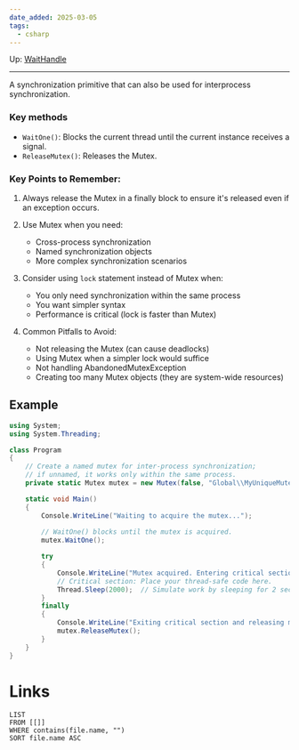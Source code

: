 ```yaml
---
date_added: 2025-03-05
tags:
  - csharp
---
```

Up: [WaitHandle](WaitHandle.md)
___
A synchronization primitive that can also be used for interprocess synchronization.
### Key methods
- `WaitOne()`: Blocks the current thread until the current instance receives a signal.
- `ReleaseMutex()`: Releases the Mutex.
### Key Points to Remember:

1. Always release the Mutex in a finally block to ensure it's released even if an exception occurs.
    
2. Use Mutex when you need:
    - Cross-process synchronization
    - Named synchronization objects
    - More complex synchronization scenarios
3. Consider using `lock` statement instead of Mutex when:
    - You only need synchronization within the same process
    - You want simpler syntax
    - Performance is critical (lock is faster than Mutex)
4. Common Pitfalls to Avoid:
    
    - Not releasing the Mutex (can cause deadlocks)
    - Using Mutex when a simpler lock would suffice
    - Not handling AbandonedMutexException
    - Creating too many Mutex objects (they are system-wide resources)
## Example
```cs
using System;
using System.Threading;

class Program
{
    // Create a named mutex for inter-process synchronization; 
    // if unnamed, it works only within the same process.
    private static Mutex mutex = new Mutex(false, "Global\\MyUniqueMutexName");

    static void Main()
    {
        Console.WriteLine("Waiting to acquire the mutex...");
        
        // WaitOne() blocks until the mutex is acquired.
        mutex.WaitOne();

        try
        {
            Console.WriteLine("Mutex acquired. Entering critical section.");
            // Critical section: Place your thread-safe code here.
            Thread.Sleep(2000);  // Simulate work by sleeping for 2 seconds.
        }
        finally
        {
            Console.WriteLine("Exiting critical section and releasing mutex.");
            mutex.ReleaseMutex();
        }
    }
}
```
# Links
```dataview
LIST
FROM [[]]
WHERE contains(file.name, "")
SORT file.name ASC
```
